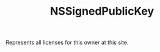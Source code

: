 ﻿---
uid: crmscript_ref_NSSignedPublicKey
title: NSSignedPublicKey
intellisense: Void.NSSignedPublicKey
keywords: NSSignedPublicKey
so.topic: reference
---

Represents all licenses for this owner at this site.
